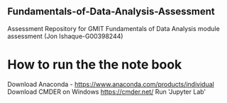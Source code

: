 ## Fundamentals-of-Data-Analysis-Assessment
Assessment Repository for GMIT Fundamentals of Data Analysis module assessment (Jon Ishaque-G00398244)

# How to run the the note book

Download Anaconda - https://www.anaconda.com/products/individual
Download CMDER on Windows https://cmder.net/
Run 'Jupyter Lab'
